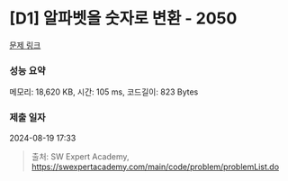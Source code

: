# [D1] 알파벳을 숫자로 변환 - 2050 

[문제 링크](https://swexpertacademy.com/main/code/problem/problemDetail.do?contestProbId=AV5QLGxKAzQDFAUq) 

### 성능 요약

메모리: 18,620 KB, 시간: 105 ms, 코드길이: 823 Bytes

### 제출 일자

2024-08-19 17:33



> 출처: SW Expert Academy, https://swexpertacademy.com/main/code/problem/problemList.do